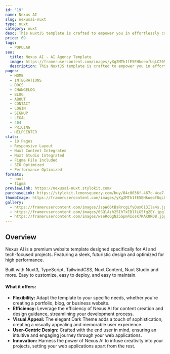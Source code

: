 ```yaml
---
id: '19'
name: Nexus AI
slug: nexusai-nuxt
type: nuxt
category: nuxt
desc: This NuxtJS template is crafted to empower you in effortlessly creating visually stunning web applications with unparalleled ease.
price: 69
tags:
  - POPULAR
seo:
  title: Nexus AI - AI Agency Template
  image: https://framerusercontent.com/images/yXg2MTh1fE5EHkoeofUqLC205yk.jpg?scale-down-to=1024
  description: This NuxtJS template is crafted to empower you in effortlessly creating visually stunning web applications with unparalleled ease.
pages:
  - HOME
  - INTEGRATIONS
  - DOCS
  - CHANGELOG
  - BLOG
  - ABOUT
  - CONTACT
  - LOGIN
  - SIGNUP
  - LEGAL
  - 404
  - PRICING
  - HELPCENTER
stats:
  - 18 Pages
  - Responsive Layout
  - Nuxt Content Integrated
  - Nuxt Studio Integrated
  - Figma File Included
  - SEO Optimized
  - Performance Optimized
formats:
  - nuxt
  - figma
previewLink: https://nexusai-nuxt.stylokit.com/
purchaseLink: https://stylokit.lemonsqueezy.com/buy/04c0036f-467c-4ca7-9bd1-05e3d7ce5349
thumbImage: https://framerusercontent.com/images/yXg2MTh1fE5EHkoeofUqLC205yk.jpg?scale-down-to=1024
gallery:
  - https://framerusercontent.com/images/JspW66tBsRrcgLfyQux6i3Ila4s.jpg?scale-down-to=1024
  - https://framerusercontent.com/images/6SQlAzh25IhTxEB1lLG5fg2EY.jpg?scale-down-to=1024
  - https://framerusercontent.com/images/wseRqGgNJ5Gpm4IosK7KAK0RO8.jpg?scale-down-to=1024
---
```


## Overview

Nexus AI is a premium website template designed specifically for AI and tech-focused projects. Featuring a sleek, futuristic design and optimized for high performance.

Built with Nuxt3, TypeScript, TailwindCSS, Nuxt Content, Nuxt Studio and more. Easy to customize, easy to deploy, and easy to maintain.

#### What it offers:

- **Flexibility:** Adapt the template to your specific needs, whether you're creating a portfolio, blog, or business website.
- **Efficiency:** Leverage the efficiency of Nexus AI for content creation and design guidance, streamlining your development process.
- **Visual Appeal:** The elegant Dark Theme adds a touch of sophistication, creating a visually appealing and memorable user experience.
- **User-Centric Design:** Crafted with the end user in mind, ensuring an intuitive and engaging journey through your web applications.
- **Innovation:** Harness the power of Nexus AI to infuse creativity into your projects, setting your web applications apart from the rest.
